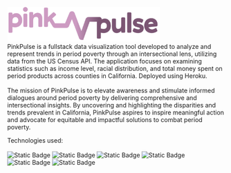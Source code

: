 <img src="app/static/images/logo.svg" height="80">
<br>
PinkPulse is a fullstack data visualization tool developed to analyze and represent trends in period poverty through an intersectional lens, utilizing data from the US Census API. The application focuses on examining statistics such as income level, racial distribution, and total money spent on period products across counties in California. Deployed using Heroku.
<br><br>
The mission of PinkPulse is to elevate awareness and stimulate informed dialogues around period poverty by delivering comprehensive and intersectional insights. By uncovering and highlighting the disparities and trends prevalent in California, PinkPulse aspires to inspire meaningful action and advocate for equitable and impactful solutions to combat period poverty.

Technologies used:<br><br>
![Static Badge](https://img.shields.io/badge/%20-Python%20Flask-%237B5573?logo=Flask&logoColor=%23CD9BC2)
![Static Badge](https://img.shields.io/badge/%20-Python-%237B5573?logo=Python&logoColor=%23CD9BC2)
![Static Badge](https://img.shields.io/badge/%20-JavaScript-%237B5573?logo=JavaScript&logoColor=%23CD9BC2)
![Static Badge](https://img.shields.io/badge/%20-HTML%2FCSS-%237B5573?logo=HTML5&logoColor=%23CD9BC2)
![Static Badge](https://img.shields.io/badge/%20-Figma-%237B5573?logo=Figma&logoColor=%23CD9BC2)
![Static Badge](https://img.shields.io/badge/%20-Jinja-%237B5573?logo=Jinja&logoColor=%23CD9BC2)





